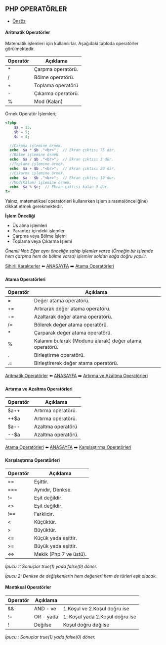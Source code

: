 ## PHP OPERATÖRLER

- [Önsöz](https://github.com/cicekhasan/DersNotlarim)


#### Aritmatik Operatörler

Matematik işlemleri için kullanılırlar. Aşağıdaki tabloda operatörler görülmektedir.

| Operatör | Açıklama |
|----|----|
| \* | Çarpma operatörü. |
| \/ | Bölme operatörü. |
| \+ | Toplama operatörü |
| \- | Çıkarma operatörü. |
| \% | Mod (Kalan) |

Örnek Operatör İşlemleri;
```php
<?php
    $a = 15;
    $b = 5;
    $c = 4;

  //Çarpma işlemine örnek.
  echo  $a * $b ."<br>";  // Ekran çıktısı 75 dir.
  //Bölme işlemine örnek.
  echo  $a / $b ."<br>";  // Ekran çıktısı 3 dür.
  //Toplama işlemine örnek.
  echo  $a + $b ."<br>";  // Ekran çıktısı 20 dir.
  //Çıkarma işlemine örnek.
  echo  $a - $b ."<br>";  // Ekran çıktısı 10 dur.
  //Mod(Kalan) işlemine örnek.
  echo  $a % $c;  // Ekran çıktısı kalan 3 dür.
?>
```

Yalnız, matematiksel operatörleri kullanırken işlem sırasına(önceliğine) dikkat etmek gerekmektedir.

**İşlem Önceliği**

- Üs alma işlemleri
- Parantez içindeki işlemler
- Çarpma veya Bölme İşlemi
- Toplama veya Çıkarma İşlemi

*Önemli Not: Eğer aynı önceliğe sahip işlemler varsa (Örneğin bir işlemde hem çarpma hem de bölme varsa) işlemler soldan sağa doğru yapılır.*


[Sihirli Karakterler](sihirli_karakterler.md) :arrow_left: [ANASAYFA](../../../) :arrow_right: [Atama Operatörleri](atama.md)

#### Atama Operatörleri

| Operatör | Açıklama |
| ---- | ---- |
| \= | Değer atama operatörü.|
| \+= | Artırarak değer atama operatörü. |
| \-= | Azaltarak değer atama operatörü. |
| \/= | Bölerek değer atama operatörü. |
| \* | Çarparak değer atama operatörü.|
| \% | Kalanını bularak (Modunu alarak) değer atama operatörü.|
| \. | Birleştirme operatörü.|
| \.= | Birleştirerek değer atama operatörü.|


[Aritmatik Operatörler](Ubuntu-Php/blob/master/notlar/aritmatik.md) :arrow_left: [ANASAYFA](Ubuntu-Php) :arrow_right: [Artırma ve Azaltma Operatörleri](Ubuntu-Php/blob/master/notlar/artirma_azaltma.md)

#### Artırma ve Azaltma Operatörleri

| Operatör | Açıklama |
|----|----|
| \$a++ | Artırma operatörü. |
| \++$a | Artırma operatörü. |
| \$a-- | Azaltma operatörü |
| \--$a | Azaltma operatörü. |


[Atama Operatörleri](Ubuntu-Php/blob/master/notlar/atama.md) :arrow_left: [ANASAYFA](Ubuntu-Php) :arrow_right: [Karşılaştırma Operatörleri](Ubuntu-Php/blob/master/notlar/karsilastirma.md)

#### Karşılaştırma Operatörleri

| Operatör | Açıklama |
|----|----|
| \== | Eşittir. |
| === | Aynıdır, Denkse. |
| \!= | Eşit değildir. |
| \<> | Eşit değildir. |
| \!== | Farklıdır. |
| \< | Küçüktür. |
| \> | Büyüktür. |
| \<= | Küçük yada eşittir. |
| \>= | Büyük yada eşittir. |
| <=> | Mekik (Php 7 ve üstü).|

*İpucu 1: Sonuçlar true(1) yada false(0) döner.*

*İpucu 2: Denkse de değişkenlerin hem değerleri hem de türleri eşit olacak.*

#### Mantıksal Operatörler

| Operatör | Açıklama ||
|----|----|----|
| \&& | AND - ve | 1.Koşul ve 2.Koşul doğru ise |
| \!= | OR - yada | 1. Koşul yada 2.Koşul doğru ise |
| \! | Değilse | Koşul doğru değilse |

*İpucu : Sonuçlar true(1) yada false(0) döner.*  
